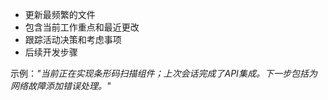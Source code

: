 - 更新最频繁的文件
- 包含当前工作重点和最近更改
- 跟踪活动决策和考虑事项
- 后续开发步骤

示例：*"当前正在实现条形码扫描组件；上次会话完成了API集成。下一步包括为网络故障添加错误处理。"*